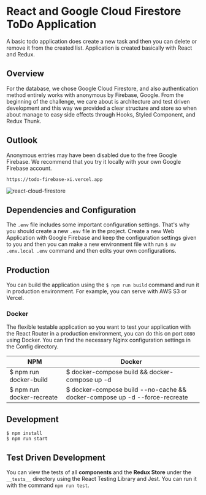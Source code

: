 # React and Google Cloud Firestore ToDo Application

A basic todo application does create a new task and then you can delete or remove it from the created list. Application is created basically with React and Redux. 
## Overview

For the database, we chose Google Cloud Firestore, and also authentication method entirely works with anonymous by Firebase, Google. From the beginning of the challenge, we care about is architecture and test driven development and this way we provided a clear structure and store so when about manage to easy side effects through Hooks, Styled Component, and Redux Thunk.

## Outlook
Anonymous entries may have been disabled due to the free Google Firebase. We recommend that you try it locally with your own Google Firebase account.
```
https://todo-firebase-xi.vercel.app
```
![react-cloud-firestore](https://user-images.githubusercontent.com/6067714/106344285-7a495f00-62ba-11eb-9d65-50e4be0160e6.gif)

## Dependencies and Configuration

The `.env` file includes some important configuration settings. That's why you should create a new `.env` file in the project. Create a new Web Application with Google Firebase and keep the configuration settings given to you and then you can make a new environment file with run `$ mv .env.local .env` command and then edits your own configurations.

## Production

You can build the application using the `$ npm run build` command and run it in production environment. For example, you can serve with AWS S3 or Vercel.

### Docker

The flexible testable application so you want to test your application with the React Router in a production environment, you can do this on port `8080` using Docker. You can find the necessary Nginx configuration settings in the Config directory.

| NPM | Docker |
| --- | --- |
| $ npm run docker-build | $ docker-compose build && docker-compose up -d |
| $ npm run docker-recreate | $ docker-compose build --no-cache && docker-compose up -d --force-recreate |

## Development

```
$ npm install
$ npm run start
```

## Test Driven Development

You can view the tests of all __components__ and the __Redux Store__ under the `__tests__` directory using the React Testing Library and Jest. You can run it with the command `npm run test`.
